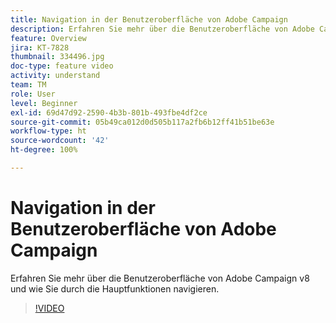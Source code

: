 ```yaml
---
title: Navigation in der Benutzeroberfläche von Adobe Campaign
description: Erfahren Sie mehr über die Benutzeroberfläche von Adobe Campaign v8 und wie Sie durch die Hauptfunktionen navigieren.
feature: Overview
jira: KT-7828
thumbnail: 334496.jpg
doc-type: feature video
activity: understand
team: TM
role: User
level: Beginner
exl-id: 69d47d92-2590-4b3b-801b-493fbe4df2ce
source-git-commit: 05b49ca012d0d505b117a2fb6b12ff41b51be63e
workflow-type: ht
source-wordcount: '42'
ht-degree: 100%

---
```


# Navigation in der Benutzeroberfläche von Adobe Campaign

Erfahren Sie mehr über die Benutzeroberfläche von Adobe Campaign v8 und wie Sie durch die Hauptfunktionen navigieren.

>[!VIDEO](https://video.tv.adobe.com/v/334496?quality=12&learn=on)
